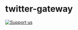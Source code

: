 # twitter-gateway

[![Support us](http://img.shields.io/gittip/gyengus.svg)](https://www.gittip.com/gyengus/)

